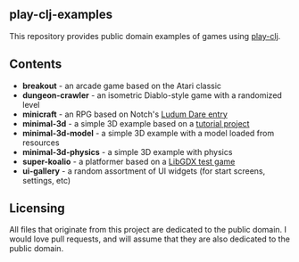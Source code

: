 ## play-clj-examples
This repository provides public domain examples of games using [play-clj](https://github.com/oakes/play-clj).

## Contents

* **breakout** - an arcade game based on the Atari classic
* **dungeon-crawler** - an isometric Diablo-style game with a randomized level
* **minicraft** - an RPG based on Notch's [Ludum Dare entry](http://www.ludumdare.com/compo/ludum-dare-22/?action=preview&uid=398)
* **minimal-3d** - a simple 3D example based on a [tutorial project](http://www.gamefromscratch.com/post/2014/01/10/LibGDX-minimal-3D-app.aspx)
* **minimal-3d-model** - a simple 3D example with a model loaded from resources
* **minimal-3d-physics** - a simple 3D example with physics
* **super-koalio** - a platformer based on a [LibGDX test game](https://github.com/libgdx/libgdx/blob/master/tests/gdx-tests/src/com/badlogic/gdx/tests/superkoalio/SuperKoalio.java)
* **ui-gallery** - a random assortment of UI widgets (for start screens, settings, etc)

## Licensing

All files that originate from this project are dedicated to the public domain. I would love pull requests, and will assume that they are also dedicated to the public domain.
